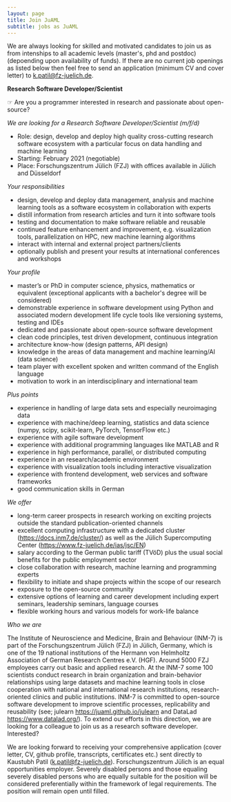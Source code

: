 ```yaml
---
layout: page
title: Join JuAML
subtitle: jobs as JuAML
---
```


We are always looking for skilled and motivated candidates to join us as from intenships to all academic levels (master's, phd and postdoc) (depoending upon availability of funds).
If there are no current job openings as listed below then feel free to send an application (minimum CV and cover letter) to k.patil@fz-juelich.de.


**Research Software Developer/Scientist**

☞ Are you a programmer interested in research and passionate about open-source?

*We are looking for a Research Software Developer/Scientist (m/f/d)*

-	Role: design, develop and deploy high quality cross-cutting research software ecosystem with a particular focus on data handling and machine learning
-	Starting: February 2021 (negotiable)
-	Place: Forschungszentrum Jülich (FZJ) with offices available in Jülich and Düsseldorf

*Your responsibilities*
-	design, develop and deploy data management, analysis and machine learning tools as a software ecosystem in collaboration with experts
-	distill information from research articles and turn it into software tools
-	testing and documentation to make software reliable and reusable
-	continued feature enhancement and improvement, e.g. visualization tools, parallelization on HPC, new machine learning algorithms
-	interact with internal and external project partners/clients
-	optionally publish and present your results at international conferences and workshops

*Your profile*
-	master’s or PhD in computer science, physics, mathematics or equivalent (exceptional applicants with a bachelor's degree will be considered)
-	demonstrable experience in software development using Python and associated modern development life cycle tools like versioning systems, testing and IDEs
-	dedicated and passionate about open-source software development
-	clean code principles, test driven development, continuous integration
-	architecture know-how (design patterns, API design)
-	knowledge in the areas of data management and machine learning/AI (data science)
-	team player with excellent spoken and written command of the English language
-	motivation to work in an interdisciplinary and international team

*Plus points*
-	experience in handling of large data sets and especially neuroimaging data
-	experience with machine/deep learning, statistics and data science (numpy, scipy, scikit-learn, PyTorch, TensorFlow etc.)
-	experience with agile software development
-	experience with additional programming languages like MATLAB and R
-	experience in high performance, parallel, or distributed computing
-	experience in an research/academic environment
-	experience with visualization tools including interactive visualization
-	experience with frontend development, web services and software frameworks
-	good communication skills in German

*We offer*
-	long-term career prospects in research working on exciting projects outside the standard publication-oriented channels
-	excellent computing infrastructure with a dedicated cluster (https://docs.inm7.de/cluster/) as well as the Jülich Supercomputing Center (https://www.fz-juelich.de/ias/jsc/EN)
-	salary according to the German public tariff (TVöD) plus the usual social benefits for the public employment sector
-	close collaboration with research, machine learning and programming experts
-	flexibility to initiate and shape projects within the scope of our research
-	exposure to the open-source community
-	extensive options of learning and career development including expert seminars, leadership seminars, language courses
-	flexible working hours and various models for work-life balance

*Who we are*

The Institute of Neuroscience and Medicine, Brain and Behaviour (INM-7) is part of the Forschungszentrum Jülich (FZJ) in Jülich, Germany, which is one of the 19 national institutions of the Hermann von Helmholtz Association of German Research Centres e.V. (HGF). Around 5000 FZJ employees carry out basic and applied research. At the INM-7 some 100 scientists conduct research in brain organization and brain-behavior relationships using large datasets and machine learning tools in close cooperation with national and international research institutions, research-oriented clinics and public institutions. INM-7 is committed to open-source software development to improve scientific processes, replicability and reusability (see; julearn https://juaml.github.io/julearn and DataLad https://www.datalad.org/). To extend our efforts in this direction, we are looking for a colleague to join us as a research software developer.
Interested?

We are looking forward to receiving your comprehensive application (cover letter, CV, github profile, transcripts, certificates etc.) sent directly to Kaustubh Patil (k.patil@fz-juelich.de).
Forschungszentrum Jülich is an equal opportunities employer. Severely disabled persons and those equaling severely disabled persons who are equally suitable for the position will be considered preferentially within the framework of legal requirements. The position will remain open until filled.


